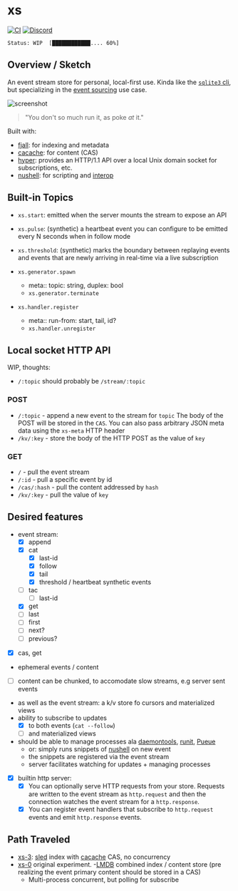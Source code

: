 # xs

[![CI](https://github.com/cablehead/xs/actions/workflows/ci.yml/badge.svg)](https://github.com/cablehead/xs/actions/workflows/ci.yml)
[![Discord](https://img.shields.io/discord/1182364431435436042?logo=discord)](https://discord.com/invite/YNbScHBHrh)

```
Status: WIP  [████████████.... 60%]
```

## Overview / Sketch

An event stream store for personal, local-first use. Kinda like the
[`sqlite3` cli](https://sqlite.org/cli.html), but specializing in the
[event sourcing](https://martinfowler.com/eaaDev/EventSourcing.html) use case.

![screenshot](./docs/screenshot.png)

> "You don't so much run it, as poke _at_ it."

Built with:

- [fjall](https://github.com/fjall-rs/fjall): for indexing and metadata
- [cacache](https://github.com/zkat/cacache-rs): for content (CAS)
- [hyper](https://hyper.rs/guides/1/server/echo/): provides an HTTP/1.1 API over
  a local Unix domain socket for subscriptions, etc.
- [nushell](https://www.nushell.sh): for scripting and
  [interop](https://utopia.rosano.ca/interoperable-visions/)

## Built-in Topics

- `xs.start`: emitted when the server mounts the stream to expose an
  API

- `xs.pulse`: (synthetic) a heartbeat event you can configure to be emitted every
  N seconds when in follow mode

- `xs.threshold`: (synthetic) marks the boundary between
  replaying events and events that are newly arriving in real-time via a live
  subscription

- `xs.generator.spawn`
    - meta:: topic: string, duplex: bool
    - `xs.generator.terminate`

- `xs.handler.register`
    - meta:: run-from: start, tail, id?
    - `xs.handler.unregister`

## Local socket HTTP API

WIP, thoughts:

- `/:topic` should probably be `/stream/:topic`

### POST

- `/:topic` - append a new event to the stream for `topic` The body of the POST
  will be stored in the `CAS`. You can also pass arbitrary JSON meta data using
  the `xs-meta` HTTP header
- `/kv/:key` - store the body of the HTTP POST as the value of `key`

### GET

- `/` - pull the event stream
- `/:id` - pull a specific event by id
- `/cas/:hash` - pull the content addressed by `hash`
- `/kv/:key` - pull the value of `key`

## Desired features

- event stream:
  - [x] append
  - [x] cat
    - [x] last-id
    - [x] follow
    - [x] tail
    - [x] threshold / heartbeat synthetic events
  - [ ] tac
    - [ ] last-id
  - [x] get
  - [ ] last
  - [ ] first
  - [ ] next?
  - [ ] previous?
- [x] cas, get
- ephemeral events / content
- [ ] content can be chunked, to accomodate slow streams, e.g server sent events
- as well as the event stream: a k/v store fo cursors and materialized views
- ability to subscribe to updates
  - [x] to both events (`cat --follow`)
  - [ ] and materialized views
- should be able to manage processes ala
  [daemontools](http://cr.yp.to/daemontools.html),
  [runit](https://smarden.org/runit/), [Pueue](https://github.com/Nukesor/pueue)
  - or: simply runs snippets of
    [nushell](https://github.com/nushell/nushell.git) on new event
  - the snippets are registered via the event stream
  - server facilitates watching for updates + managing processes
- [x] builtin http server:
  - [x] You can optionally serve HTTP requests from your store. Requests are
        written to the event stream as `http.request` and then the connection
        watches the event stream for a `http.response`.
  - [x] You can register event handlers that subscribe to `http.request` events
        and emit `http.response` events.

## Path Traveled

- [xs-3](https://github.com/cablehead/xs-3):
  [sled](https://github.com/spacejam/sled) index with
  [cacache](https://github.com/zkat/cacache-rs) CAS, no concurrency
- [xs-0](https://github.com/cablehead/xs-0) original experiment.
  -[LMDB](http://www.lmdb.tech/doc/) combined index / content store (pre
  realizing the event primary content should be stored in a CAS)
  - Multi-process concurrent, but polling for subscribe
